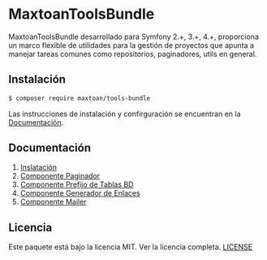 MaxtoanToolsBundle
========================

MaxtoanToolsBundle desarrollado para Symfony 2.+, 3.+, 4.+, proporciona un marco flexible de utilidades para la gestión de proyectos que apunta a manejar tareas comunes como repositorios, paginadores, utils en general.

## Instalación

``` bash
$ composer require maxtoan/tools-bundle
```
Las instrucciones de instalación y confirguración se encuentran en la [Documentación](#documentation).

## Documentación

1. [Inslatación](Resources/doc/install.md)
2. [Componente Paginador](Resources/doc/paginator.md)
3. [Componente Prefijo de Tablas BD](Resources/doc/table_prefix.md)
4. [Componente Generador de Enlaces](Resources/doc/link_generator.md)
5. [Componente Mailer](Resources/doc/mailer.md)

## Licencia

Este paquete está bajo la licencia MIT. Ver la licencia completa. [LICENSE](LICENSE)

